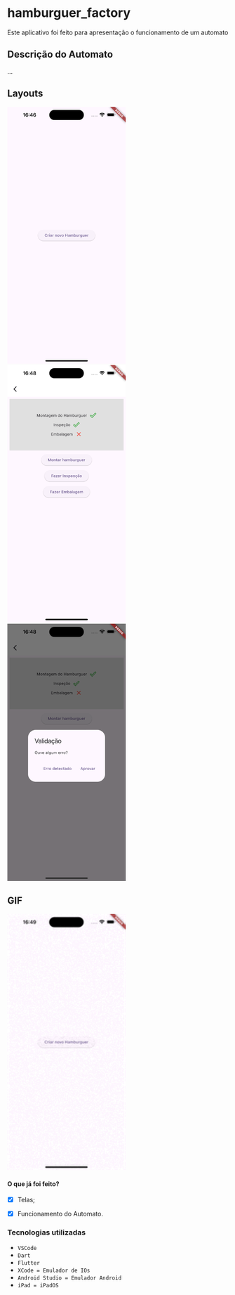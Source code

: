 # hamburguer_factory

Este aplicativo foi feito para apresentação o funcionamento de um automato


## Descrição do Automato

...

## Layouts

<img src="./assets/readme/imgs/HomeScreen.png" alt="Home Screen" width="270px"> <img src="./assets/readme/imgs/NewHamburguer.png" alt="New Hamburguer" width="270px"> <img src="./assets/readme/imgs/Validation.png" alt="Validation" width="270px"> 

## GIF

<img src="./assets/readme/gifs/GifApp.gif" alt="Gif App" width="270px">

#### O que já foi feito?
- [X] Telas;
- [X] Funcionamento do Automato.


### Tecnologias utilizadas
- ``VSCode``
- ``Dart``
- ``Flutter``
- ``XCode = Emulador de IOs``
- ``Android Studio = Emulador Android``
- ``iPad = iPadOS``